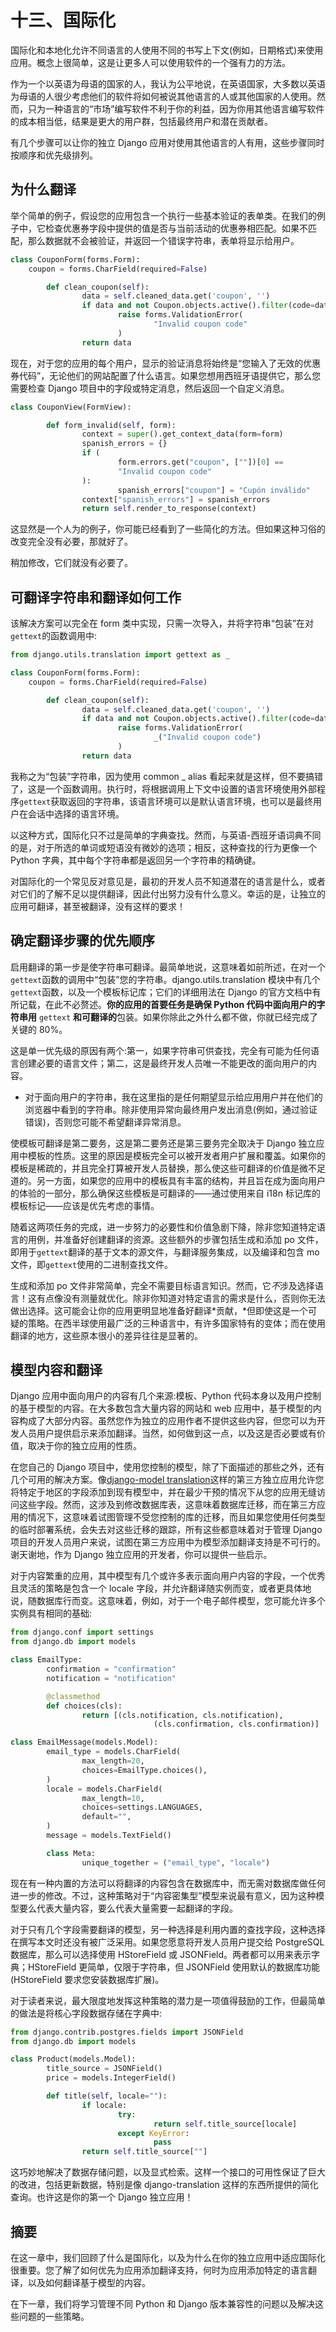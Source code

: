 # 十三、国际化

国际化和本地化允许不同语言的人使用不同的书写上下文(例如，日期格式)来使用应用。概念上很简单，这是让更多人可以使用软件的一个强有力的方法。

作为一个以英语为母语的国家的人，我认为公平地说，在英语国家，大多数以英语为母语的人很少考虑他们的软件将如何被说其他语言的人或其他国家的人使用。然而，只为一种语言的“市场”编写软件不利于你的利益，因为你用其他语言编写软件的成本相当低，结果是更大的用户群，包括最终用户和潜在贡献者。

有几个步骤可以让你的独立 Django 应用对使用其他语言的人有用，这些步骤同时按顺序和优先级排列。

## 为什么翻译

举个简单的例子，假设您的应用包含一个执行一些基本验证的表单类。在我们的例子中，它检查优惠券字段中提供的值是否与当前活动的优惠券相匹配。如果不匹配，那么数据就不会被验证，并返回一个错误字符串，表单将显示给用户。

```py
class CouponForm(forms.Form):
    coupon = forms.CharField(required=False)

        def clean_coupon(self):
                data = self.cleaned_data.get('coupon', '')
                if data and not Coupon.objects.active().filter(code=data).exists():
                        raise forms.ValidationError(
                                "Invalid coupon code"
                        )
                return data

```

现在，对于您的应用的每个用户，显示的验证消息将始终是“您输入了无效的优惠券代码”，无论他们的网站配置了什么语言。如果您想用西班牙语提供它，那么您需要检查 Django 项目中的字段或特定消息，然后返回一个自定义消息。

```py
class CouponView(FormView):

        def form_invalid(self, form):
                context = super().get_context_data(form=form)
                spanish_errors = {}
                if (
                        form.errors.get("coupon", [""])[0] ==
                        "Invalid coupon code"
                ):
                        spanish_errors["coupon"] = "Cupón inválido"
                context["spanish_errors"] = spanish_errors
                return self.render_to_response(context)

```

这显然是一个人为的例子，你可能已经看到了一些简化的方法。但如果这种习俗的改变完全没有必要，那就好了。

稍加修改，它们就没有必要了。

## 可翻译字符串和翻译如何工作

该解决方案可以完全在 form 类中实现，只需一次导入，并将字符串“包装”在对`gettext`的函数调用中:

```py
from django.utils.translation import gettext as _

class CouponForm(forms.Form):
    coupon = forms.CharField(required=False)

        def clean_coupon(self):
                data = self.cleaned_data.get('coupon', '')
                if data and not Coupon.objects.active().filter(code=data).exists():
                        raise forms.ValidationError(
                                _("Invalid coupon code")
                        )
                return data

```

我称之为“包装”字符串，因为使用 common _ alias 看起来就是这样，但不要搞错了，这是一个函数调用。执行时，将根据调用上下文中设置的语言环境使用外部程序`gettext`获取返回的字符串，该语言环境可以是默认语言环境，也可以是最终用户在会话中选择的语言环境。

以这种方式，国际化只不过是简单的字典查找。然而，与英语-西班牙语词典不同的是，对于所选的单词或短语没有微妙的选项；相反，这种查找的行为更像一个 Python 字典，其中每个字符串都是返回另一个字符串的精确键。

对国际化的一个常见反对意见是，最初的开发人员不知道潜在的语言是什么，或者对它们的了解不足以提供翻译，因此付出努力没有什么意义。幸运的是，让独立的应用可翻译，甚至被翻译，没有这样的要求！

## 确定翻译步骤的优先顺序

启用翻译的第一步是使字符串可翻译。最简单地说，这意味着如前所述，在对一个`gettext`函数的调用中“包装”您的字符串。django.utils.translation 模块中有几个`gettext`函数，以及一个模板标记库；它们的详细用法在 Django 的官方文档中有所记载，在此不必赘述。**你的应用的首要任务是确保 Python 代码中面向用户的字符串用** `gettext` **和可翻译的**包装。如果你除此之外什么都不做，你就已经完成了关键的 80%。

这是单一优先级的原因有两个:第一，如果字符串可供查找，完全有可能为任何语言创建必要的语言文件；第二，这是最终开发人员唯一不能更改的面向用户的内容。

*   对于面向用户的字符串，我在这里指的是任何期望显示给应用用户并在他们的浏览器中看到的字符串。除非使用异常向最终用户发出消息(例如，通过验证错误)，否则您可能不希望翻译异常消息。

使模板可翻译是第二要务，这是第二要务还是第三要务完全取决于 Django 独立应用中模板的性质。这里的原因是模板完全可以被开发者用户扩展和覆盖。如果你的模板是稀疏的，并且完全打算被开发人员替换，那么使这些可翻译的价值是微不足道的。另一方面，如果您的应用中的模板具有丰富的结构，并且旨在成为面向用户的体验的一部分，那么确保这些模板是可翻译的——通过使用来自 i18n 标记库的模板标记——应该是优先考虑的事情。

随着这两项任务的完成，进一步努力的必要性和价值急剧下降，除非您知道特定语言的用例，并准备好创建翻译的资源。这些额外的步骤包括生成和添加 po 文件，即用于`gettext`翻译的基于文本的源文件，与翻译服务集成，以及编译和包含 mo 文件，即`gettext`使用的二进制查找文件。

生成和添加 po 文件非常简单，完全不需要目标语言知识。然而，它*不*涉及选择语言！这有点像没有测量就优化。除非你知道对特定语言的需求是什么，否则你无法做出选择。这可能会让你的应用更明显地准备好翻译*贡献，*但即使这是一个可疑的策略。在西半球使用最广泛的三种语言中，有许多国家特有的变体；而在使用翻译的地方，这些原本很小的差异往往是显著的。

## 模型内容和翻译

Django 应用中面向用户的内容有几个来源:模板、Python 代码本身以及用户控制的基于模型的内容。在大多数包含大量内容的网站和 web 应用中，基于模型的内容构成了大部分内容。虽然您作为独立的应用作者不提供这些内容，但您可以为开发人员用户提供启示来添加翻译。当然，如何做到这一点，以及这是否必要或有价值，取决于你的独立应用的性质。

在您自己的 Django 项目中，使用您控制的模型，除了下面描述的那些之外，还有几个可用的解决方案。像[django-model translation]([`https://django-modeltranslation.readthedocs.io/en/latest/registration.html`](https://django-modeltranslation.readthedocs.io/en/latest/registration.html))这样的第三方独立应用允许您将特定于地区的字段添加到现有模型中，并在最少干预的情况下从您的应用无缝访问这些字段。然而，这涉及到修改数据库表，这意味着数据库迁移，而在第三方应用的情况下，这意味着试图管理不受您控制的库的迁移，而且如果您使用任何类型的临时部署系统，会失去对这些迁移的跟踪，所有这些都意味着对于管理 Django 项目的开发人员用户来说，试图在第三方应用中为模型添加翻译支持是不可行的。谢天谢地，作为 Django 独立应用的开发者，你可以提供一些启示。

对于内容繁重的应用，其中模型有几个或许多表示面向用户内容的字段，一个优秀且灵活的策略是包含一个 locale 字段，并允许翻译随实例而变，或者更具体地说，随数据库行而变。这意味着，例如，对于一个电子邮件模型，您可能允许多个实例具有相同的基础:

```py
from django.conf import settings
from django.db import models

class EmailType:
        confirmation = "confirmation"
        notification = "notification"

        @classmethod
        def choices(cls):
                return [(cls.notification, cls.notification),
                                (cls.confirmation, cls.confirmation)]

class EmailMessage(models.Model):
        email_type = models.CharField(
                max_length=20,
                choices=EmailType.choices(),
        )
        locale = models.CharField(
                max_length=10,
                choices=settings.LANGUAGES,
                default="",
        )
        message = models.TextField()

        class Meta:
                unique_together = ("email_type", "locale")

```

现在有一种内置的方法可以将翻译的内容包含在数据库中，而无需对数据库做任何进一步的修改。不过，这种策略对于“内容密集型”模型来说最有意义，因为这种模型要么代表大量内容，要么代表大量需要一起翻译的字段。

对于只有几个字段需要翻译的模型，另一种选择是利用内置的查找字段，这种选择在撰写本文时还没有被广泛采用。如果您愿意将开发人员用户提交给 PostgreSQL 数据库，那么可以选择使用 HStoreField 或 JSONField。两者都可以用来表示字典；HStoreField 更简单，仅限于字符串，但 JSONField 使用默认的数据库功能(HStoreField 要求您安装数据库扩展)。

对于读者来说，最大限度地发挥这种策略的潜力是一项值得鼓励的工作，但最简单的做法是将核心字段数据存储在字典中:

```py
from django.contrib.postgres.fields import JSONField
from django.db import models

class Product(models.Model):
        title_source = JSONField()
        price = models.IntegerField()

        def title(self, locale=""):
                if locale:
                        try:
                                return self.title_source[locale]
                        except KeyError:
                                pass
                return self.title_source[""]

```

这巧妙地解决了数据存储问题，以及显式检索。这样一个接口的可用性保证了巨大的改进，包括更新数据，特别是像 django-translation 这样的东西所提供的简化查询。也许这是你的第一个 Django 独立应用！

## 摘要

在这一章中，我们回顾了什么是国际化，以及为什么在你的独立应用中适应国际化很重要。您了解了如何优先为应用添加翻译支持，何时为应用添加特定的语言翻译，以及如何翻译基于模型的内容。

在下一章，我们将学习管理不同 Python 和 Django 版本兼容性的问题以及解决这些问题的一些策略。